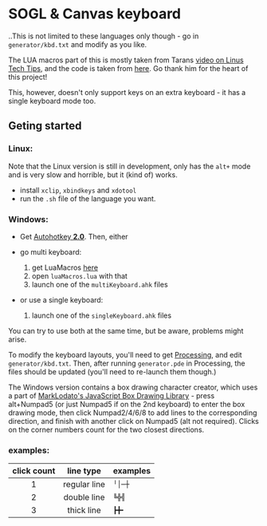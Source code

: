# SOGL & Canvas keyboard

..This is not limited to these languages only though - go in `generator/kbd.txt` and modify as you like.

The LUA macros part of this is mostly taken from Tarans [video on Linus Tech Tips](https://www.youtube.com/watch?v=Arn8ExQ2Gjg), and the code is taken from [here](https://github.com/TaranVH/2nd-keyboard/tree/master/LUAMACROS). Go thank him for the heart of this project!

This, however, doesn't only support keys on an extra keyboard - it has a single keyboard mode too.

## Geting started

### Linux:
Note that the Linux version is still in development, only has the `alt+` mode and is very slow and horrible, but it (kind of) works.
- install `xclip`, `xbindkeys` and `xdotool`
- run the `.sh` file of the language you want.

### Windows:

- Get [Autohotkey **2.0**](https://autohotkey.com/). Then, either
- go multi keyboard:
  1. get LuaMacros [here](http://www.hidmacros.eu/forum/viewtopic.php?f=10&t=241#p794)
  2. open `luaMacros.lua` with that
  3. launch one of the `multiKeyboard.ahk` files


- or use a single keyboard:
  1. launch one of the `singleKeyboard.ahk` files

You can try to use both at the same time, but be aware, problems might arise.

To modify the keyboard layouts, you'll need to get [Processing](processing.org/), and edit `generator/kbd.txt`. Then, after running `generator.pde` in Processing, the files should be updated (you'll need to re-launch them though.)

The Windows version contains a box drawing character creator, which uses a part of [MarkLodato's JavaScript Box Drawing Library](https://github.com/MarkLodato/js-boxdrawing) - press alt+Numpad5 (or just Numpad5 if on the 2nd keyboard) to enter the box drawing mode, then click Numpad2/4/6/8 to add lines to the corresponding direction, and finish with another click on Numpad5 (alt not required). Clicks on the corner numbers count for the two closest directions.

### examples:

click count | line type | examples
:-:|:------------:|:--
1 | regular line | `╵│─┼`
2 | double line  | `╚╬╣`
3 | thick line  | `┣╋╸`